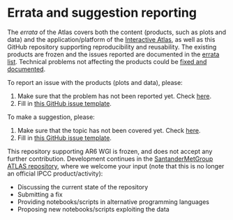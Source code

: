 

# Errata and suggestion reporting

The *errata* of the Atlas covers both the content (products, such as plots and data) and the application/platform of the [Interactive Atlas](http://interactive-atlas.ipcc.ch), as well as this GitHub repository supporting reproducibility and reusability. The existing products are frozen and the issues reported are documented in the [errata list](https://github.com/IPCC-WG1/Atlas/issues?q=label%3Aerrata). Technical problems not affecting the products could be [fixed and documented](https://github.com/IPCC-WG1/Atlas/issues?q=label%3Aerrata+is%3Aclosed). 

To report an issue with the products (plots and data), please:
 1. Make sure that the problem has not been reported yet. Check [here](https://github.com/IPCC-WG1/Atlas/issues?q=label%3Aerrata).
 2. Fill in [this GitHub issue template](https://github.com/IPCC-WG1/Atlas/issues/new?labels=errata&template=problem-report.md).

To make a suggestion, please:
 1. Make sure that the topic has not been covered yet. Check [here](https://github.com/IPCC-WG1/Atlas/issues?q=label%3Asuggestion).
 2. Fill in [this GitHub issue template](https://github.com/IPCC-WG1/Atlas/issues/new?labels=problem&template=suggestion.md).


This repository supporting AR6 WGI is frozen, and does not accept any further contribution. Development continues in the [SantanderMetGroup ATLAS repository](https://github.com/SantanderMetGroup/ATLAS), where we welcome your input (note that this is no longer an official IPCC product/activity):

 - Discussing the current state of the repository
 - Submitting a fix
 - Providing notebooks/scripts in alternative programming languages
 - Proposing new notebooks/scripts exploiting the data
